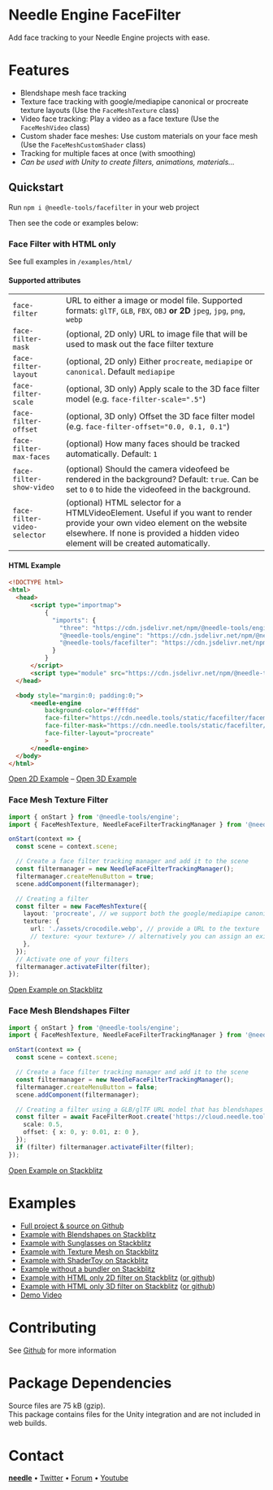 # Needle Engine FaceFilter

Add face tracking to your Needle Engine projects with ease.


# Features
- Blendshape mesh face tracking
- Texture face tracking with google/mediapipe canonical or procreate texture layouts (Use the `FaceMeshTexture` class)
- Video face tracking: Play a video as a face texture (Use the `FaceMeshVideo` class)
- Custom shader face meshes: Use custom materials on your face mesh (Use the `FaceMeshCustomShader` class)
- Tracking for multiple faces at once (with smoothing)
- *Can be used with Unity to create filters, animations, materials...*


## Quickstart

Run `npm i @needle-tools/facefilter` in your web project   

Then see the code or examples below:


### Face Filter with HTML only

See full examples in `/examples/html/`   

#### Supported attributes

| | |
| -- | -- |
| `face-filter` | URL to either a image or model file. Supported formats: `glTF`, `GLB`, `FBX`, `OBJ` **or 2D** `jpeg`, `jpg`, `png`, `webp` |
| `face-filter-mask` | (optional, 2D only) URL to image file that will be used to mask out the face filter texture
| `face-filter-layout` | (optional, 2D only) Either `procreate`, `mediapipe` or `canonical`. Default `mediapipe`
| `face-filter-scale` | (optional, 3D only) Apply scale to the 3D face filter model (e.g. `face-filter-scale=".5"`)
| `face-filter-offset` | (optional, 3D only) Offset the 3D face filter model (e.g. `face-filter-offset="0.0, 0.1, 0.1"`)
| `face-filter-max-faces` | (optional) How many faces should be tracked automatically. Default: `1`
| `face-filter-show-video` | (optional) Should the camera videofeed be rendered in the background? Default: `true`. Can be set to `0` to hide the videofeed in the background.
| `face-filter-video-selector` | (optional) HTML selector for a HTMLVideoElement. Useful if you want to render provide your own video element on the website elsewhere. If none is provided a hidden video element will be created automatically. 


#### HTML Example
```html
<!DOCTYPE html>
<html>
  <head>
      <script type="importmap">
          {
            "imports": {
              "three": "https://cdn.jsdelivr.net/npm/@needle-tools/engine@4.4.0-alpha.5/dist/three.min.js",
              "@needle-tools/engine": "https://cdn.jsdelivr.net/npm/@needle-tools/engine@4.4.0-alpha.5/dist/needle-engine.min.js",
              "@needle-tools/facefilter": "https://cdn.jsdelivr.net/npm/@needle-tools/facefilter/dist/facefilter.min.js"
            }
          }
      </script>
      <script type="module" src="https://cdn.jsdelivr.net/npm/@needle-tools/facefilter/dist/facefilter.min.js"></script>
  </head>

  <body style="margin:0; padding:0;">
      <needle-engine
          background-color="#ffffdd"
          face-filter="https://cdn.needle.tools/static/facefilter/facemask-template-procreate.webp"
          face-filter-mask="https://cdn.needle.tools/static/facefilter/facemask-occlusion-procreate.webp"
          face-filter-layout="procreate"
          >
      </needle-engine>
  </body>
</html>
```
[Open 2D Example](https://stackblitz.com/edit/needle-engine-facefilter-html-only?file=index.html) – 
[Open 3D Example](https://stackblitz.com/edit/needle-engine-facefilter-html-only-3d?file=index.html)



### Face Mesh Texture Filter


```ts
import { onStart } from '@needle-tools/engine';
import { FaceMeshTexture, NeedleFaceFilterTrackingManager } from '@needle-tools/facefilter';

onStart(context => {
  const scene = context.scene;

  // Create a face filter tracking manager and add it to the scene
  const filtermanager = new NeedleFaceFilterTrackingManager();
  filtermanager.createMenuButton = true;
  scene.addComponent(filtermanager);

  // Creating a filter
  const filter = new FaceMeshTexture({
    layout: 'procreate', // we support both the google/mediapipe canonical layout and procreate/arkit layouts
    texture: {
      url: './assets/crocodile.webp', // provide a URL to the texture
      // texture: <your texture> // alternatively you can assign an existing texture directly
    },
  });
  // Activate one of your filters
  filtermanager.activateFilter(filter);
});
```
[Open Example on Stackblitz](https://stackblitz.com/edit/needle-engine-facefilter)



### Face Mesh Blendshapes Filter


```ts
import { onStart } from '@needle-tools/engine';
import { FaceMeshTexture, NeedleFaceFilterTrackingManager } from '@needle-tools/facefilter';

onStart(context => {
  const scene = context.scene;

  // Create a face filter tracking manager and add it to the scene
  const filtermanager = new NeedleFaceFilterTrackingManager();
  filtermanager.createMenuButton = false;
  scene.addComponent(filtermanager);

  // Creating a filter using a GLB/glTF URL model that has blendshapes
  const filter = await FaceFilterRoot.create('https://cloud.needle.tools/-/assets/Z23hmXBZWllze-ZWllze/file', {
    scale: 0.5,
    offset: { x: 0, y: 0.01, z: 0 },
  });
  if (filter) filtermanager.activateFilter(filter);
});
  ```
[Open Example on Stackblitz](https://stackblitz.com/edit/needle-engine-facefilter-blendshapes?file=src%2Fmain.ts)


# Examples
- [Full project & source on Github](https://github.com/needle-engine/facefilter)
- [Example with Blendshapes on Stackblitz](https://stackblitz.com/edit/needle-engine-facefilter-blendshapes?file=src%2Fmain.ts)
- [Example with Sunglasses on Stackblitz](https://stackblitz.com/edit/needle-engine-facefilter-glasses?file=src%2Fmain.ts)
- [Example with Texture Mesh on Stackblitz](https://stackblitz.com/edit/needle-engine-facefilter)
- [Example with ShaderToy on Stackblitz](https://stackblitz.com/edit/needle-engine-shadertoy-facefilter)
- [Example without a bundler on Stackblitz](https://stackblitz.com/edit/needle-engine-facefilter-html?file=index.html)
- [Example with HTML only 2D filter on Stackblitz](https://stackblitz.com/edit/needle-engine-facefilter-html-only?file=index.html) ([or github](https://github.com/needle-engine/facefilter/blob/main/package/examples/html/index.html))
- [Example with HTML only 3D filter on Stackblitz](https://stackblitz.com/edit/needle-engine-facefilter-html-only-3d?file=index.html) ([or github](https://github.com/needle-engine/facefilter/blob/main/package/examples/html/model.html))
- [Demo Video](https://github.com/user-attachments/assets/51300430-6290-4672-b2aa-f1e870b9e99c)

# Contributing
See [Github](https://github.com/needle-engine/facefilter) for more information

# Package Dependencies

Source files are 75 kB (gzip).  
This package contains files for the Unity integration and are not included in web builds.   


# Contact

<b>[needle](https://needle.tools)</b> •
[Twitter](https://twitter.com/NeedleTools) •
[Forum](https://forum.needle.tools) •
[Youtube](https://www.youtube.com/@needle-tools)
